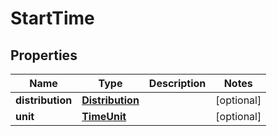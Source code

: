 

# StartTime

## Properties

Name | Type | Description | Notes
------------ | ------------- | ------------- | -------------
**distribution** | [**Distribution**](Distribution.md) |  |  [optional]
**unit** | [**TimeUnit**](TimeUnit.md) |  |  [optional]



